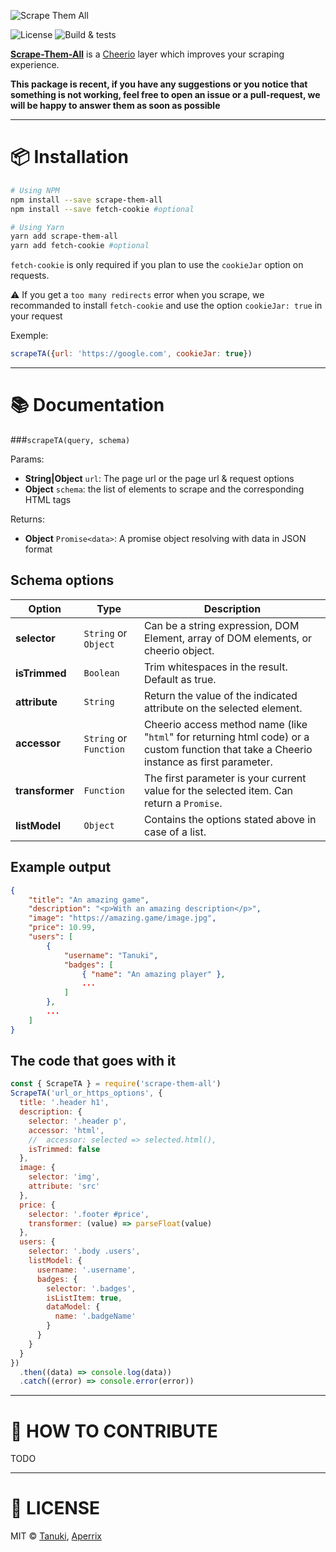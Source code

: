 ![Scrape Them All](https://i.imgur.com/rhrbozr.png)

![License](https://img.shields.io/github/license/tanukijs/scrape-them-all) ![Build & tests](https://github.com/tanukijs/scrape-them-all/workflows/Build%20&%20tests/badge.svg)

**[Scrape-Them-All]()** is a [Cheerio](https://cheerio.js.org) layer which improves your scraping experience.

**This package is recent, if you have any suggestions or you notice that something is not working, feel free to open an issue or a pull-request, we will be happy to answer them as soon as possible**

---

# 📦 Installation

```sh
# Using NPM
npm install --save scrape-them-all
npm install --save fetch-cookie #optional

# Using Yarn
yarn add scrape-them-all
yarn add fetch-cookie #optional
```


`fetch-cookie` is only required if you plan to use the `cookieJar` option on requests.

⚠ If you get a ``too many redirects`` error when you scrape, we recommanded to install ``fetch-cookie`` and use the option ``cookieJar: true`` in your request

Exemple:
```js
scrapeTA({url: 'https://google.com', cookieJar: true})
```
---

# 📚 Documentation

###``scrapeTA(query, schema)``

Params:

- **String|Object** ``url``: The page url or the page url & request options
- **Object** ``schema``: the list of elements to scrape and the corresponding HTML tags

Returns:

- **Object** ``Promise<data>``: A promise object resolving with data in JSON format

## Schema options

| Option          | Type                   | Description                                                                                                                              |
| --------------- | ---------------------- | ---------------------------------------------------------------------------------------------------------------------------------------- |
| **selector**    | `String` or `Object`   | Can be a string expression, DOM Element, array of DOM elements, or cheerio object.                                                       |  |
| **isTrimmed**   | `Boolean`              | Trim whitespaces in the result. Default as true.                                                                                         |
| **attribute**   | `String`               | Return the value of the indicated attribute on the selected element.                                                                     |
| **accessor**    | `String` or `Function` | Cheerio access method name (like "`html`" for returning html code) or a custom function that take a Cheerio instance as first parameter. |
| **transformer** | `Function`             | The first parameter is your current value for the selected item. Can return a `Promise`.                                                 |
| **listModel**   | `Object`               | Contains the options stated above in case of a list.                                                                                     |

## Example output

```json
{
    "title": "An amazing game",
    "description": "<p>With an amazing description</p>",
    "image": "https://amazing.game/image.jpg",
    "price": 10.99,
    "users": [
        {
            "username": "Tanuki",
            "badges": [
                { "name": "An amazing player" },
                ...
            ]
        },
        ...
    ]
}
```

## The code that goes with it

```js
const { ScrapeTA } = require('scrape-them-all')
ScrapeTA('url_or_https_options', {
  title: '.header h1',
  description: {
    selector: '.header p',
    accessor: 'html',
    //  accessor: selected => selected.html(),
    isTrimmed: false
  },
  image: {
    selector: 'img',
    attribute: 'src'
  },
  price: {
    selector: '.footer #price',
    transformer: (value) => parseFloat(value)
  },
  users: {
    selector: '.body .users',
    listModel: {
      username: '.username',
      badges: {
        selector: '.badges',
        isListItem: true,
        dataModel: {
          name: '.badgeName'
        }
      }
    }
  }
})
  .then((data) => console.log(data))
  .catch((error) => console.error(error))
```

---

#  💪 HOW TO CONTRIBUTE
 TODO

---

# 📜 LICENSE

MIT © [Tanuki](https://github.com/tanukijs), [Aperrix](https://github.com/Aperrix)
